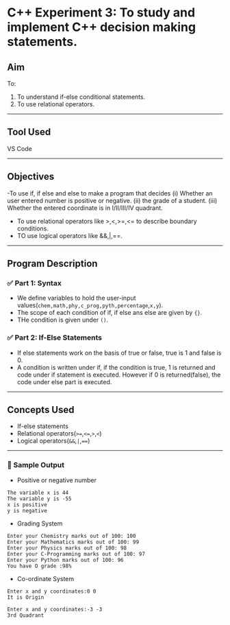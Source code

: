 # C++ Experiment 3: To study and implement C++ decision making statements.

## Aim

To:
1. To understand if-else conditional statements.
2. To use relational operators.

---

## Tool Used
VS Code

---

## Objectives

-To use if, if else and else to make a program that decides 
(i) Whether an user entered number is positive or negative.
(ii) the grade of a student.
(iii) Whether the entered coordinate is in I/II/III/IV quadrant.
- To use relational operators like >,<,>=,<= to describe boundary conditions.
- TO use logical operators like &&,|,==.
---

## Program Description

### ✅ Part 1: Syntax
- We define variables to hold the user-input values(`chem,math,phy,c_prog,pyth,percentage`,`x,y`).
- The scope of each condition of if, if else ans else are given by `{}`.
- THe condition is given under `()`.
### ✅ Part 2: If-Else Statements
 - If else statements work on the basis of true or false, true is 1 and false is 0.
 - A condition is written under if, if the condition is true, 1 is returned and code under if statement is executed. However if 0 is returned(false), the code under else part is executed.
---

## Concepts Used

- If-else statements
- Relational operators(`>=`,`<=`,`>`,`<`)
- Logical operators(`&&`,`|`,`==`)

---
### 🧪 Sample Output
- Positive or negative number
```
The variable x is 44
The variable y is -55
x is positive
y is negative
```
- Grading System
```
Enter your Chemistry marks out of 100: 100
Enter your Mathematics marks out of 100: 99
Enter your Physics marks out of 100: 98
Enter your C-Programming marks out of 100: 97
Enter your Python marks out of 100: 96
You have O grade :98%
```
- Co-ordinate System
```
Enter x and y coordinates:0 0
It is Origin
```
```
Enter x and y coordinates:-3 -3
3rd Quadrant
```

